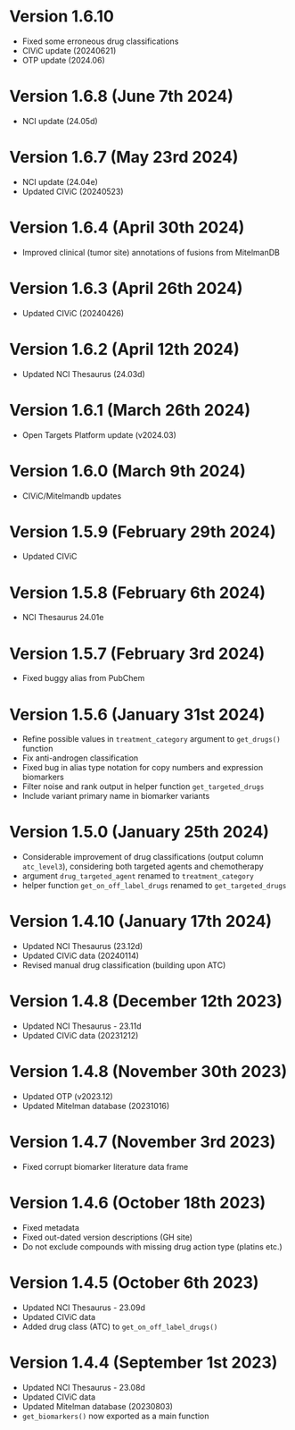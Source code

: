 # Version 1.6.10 

* Fixed some erroneous drug classifications
* CIViC update (20240621)
* OTP update (2024.06)

# Version 1.6.8 (June 7th 2024)

* NCI update (24.05d)

# Version 1.6.7 (May 23rd 2024)

* NCI update (24.04e)
* Updated CIViC (20240523)

# Version 1.6.4 (April 30th 2024)

* Improved clinical (tumor site) annotations of fusions from MitelmanDB

# Version 1.6.3 (April 26th 2024)

* Updated CIViC (20240426)

# Version 1.6.2 (April 12th 2024)

* Updated NCI Thesaurus (24.03d)

# Version 1.6.1 (March 26th 2024)

* Open Targets Platform update (v2024.03)

# Version 1.6.0 (March 9th 2024)

* CIViC/Mitelmandb updates

# Version 1.5.9 (February 29th 2024)

* Updated CIViC

# Version 1.5.8 (February 6th 2024)

* NCI Thesaurus 24.01e

# Version 1.5.7 (February 3rd 2024)

* Fixed buggy alias from PubChem

# Version 1.5.6 (January 31st 2024)

* Refine possible values in `treatment_category` argument to `get_drugs()` function
* Fix anti-androgen classification
* Fixed bug in alias type notation for copy numbers and expression biomarkers
* Filter noise and rank output in helper function `get_targeted_drugs`
* Include variant primary name in biomarker variants

# Version 1.5.0 (January 25th 2024)

* Considerable improvement of drug classifications (output column `atc_level3`),
considering both targeted agents and chemotherapy
* argument `drug_targeted_agent` renamed to `treatment_category`
* helper function `get_on_off_label_drugs` renamed to `get_targeted_drugs`

# Version 1.4.10 (January 17th 2024)

* Updated NCI Thesaurus (23.12d)
* Updated CIViC data (20240114)
* Revised manual drug classification (building upon ATC)

# Version 1.4.8 (December 12th 2023)

* Updated NCI Thesaurus - 23.11d
* Updated CIViC data (20231212)

# Version 1.4.8 (November 30th 2023)

* Updated OTP (v2023.12)
* Updated Mitelman database (20231016)

# Version 1.4.7 (November 3rd 2023)

* Fixed corrupt biomarker literature data frame

# Version 1.4.6 (October 18th 2023)

* Fixed metadata
* Fixed out-dated version descriptions (GH site)
* Do not exclude compounds with missing drug action type (platins etc.)

# Version 1.4.5 (October 6th 2023)

* Updated NCI Thesaurus - 23.09d
* Updated CIViC data
* Added drug class (ATC) to `get_on_off_label_drugs()`

# Version 1.4.4 (September 1st 2023)

* Updated NCI Thesaurus - 23.08d
* Updated CIViC data
* Updated Mitelman database (20230803)
* `get_biomarkers()` now exported as a main function



